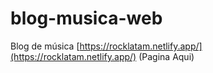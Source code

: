 # blog-musica-web
Blog de música
[https://rocklatam.netlify.app/](https://rocklatam.netlify.app/) (Pagina Aqui)